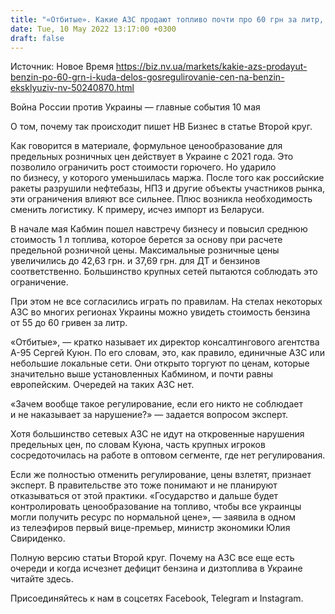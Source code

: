 ```yaml
---
title: "«Отбитые». Какие АЗС продают топливо почти про 60 грн за литр, и почему не работает госрегулирование цен"
date: Tue, 10 May 2022 13:17:00 +0300
draft: false
---
```

Источник: Новое Время https://biz.nv.ua/markets/kakie-azs-prodayut-benzin-po-60-grn-i-kuda-delos-gosregulirovanie-cen-na-benzin-eksklyuziv-nv-50240870.html


Война России против Украины — главные события 10 мая

О том, почему так происходит пишет НВ Бизнес в статье Второй круг.

Как говорится в материале, формульное ценообразование для предельных розничных цен действует в Украине с 2021 года. Это позволило ограничить рост стоимости горючего. Но ударило по бизнесу, у которого уменьшилась маржа. После того как российские ракеты разрушили нефтебазы, НПЗ и другие объекты участников рынка, эти ограничения влияют все сильнее. Плюс возникла необходимость сменить логистику. К примеру, исчез импорт из Беларуси.

В начале мая Кабмин пошел навстречу бизнесу и повысил среднюю стоимость 1 л топлива, которое берется за основу при расчете предельной розничной цены. Максимальные розничные цены увеличились до 42,63 грн. и 37,69 грн. для ДТ и бензинов соответственно. Большинство крупных сетей пытаются соблюдать это ограничение.

При этом не все согласились играть по правилам. На стелах некоторых АЗС во многих регионах Украины можно увидеть стоимость бензина от 55 до 60 гривен за литр.

«Отбитые», — кратко называет их директор консалтингового агентства А-95 Сергей Куюн. По его словам, это, как правило, единичные АЗС или небольшие локальные сети. Они открыто торгуют по ценам, которые значительно выше установленных Кабмином, и почти равны европейским. Очередей на таких АЗС нет.

«Зачем вообще такое регулирование, если его никто не соблюдает и не наказывает за нарушение?» — задается вопросом эксперт.

Хотя большинство сетевых АЗС не идут на откровенные нарушения предельных цен, по словам Куюна, часть крупных игроков сосредоточилась на работе в оптовом сегменте, где нет регулирования.

Если же полностью отменить регулирование, цены взлетят, признает эксперт. В правительстве это тоже понимают и не планируют отказываться от этой практики. «Государство и дальше будет контролировать ценообразование на топливо, чтобы все украинцы могли получить ресурс по нормальной цене», — заявила в одном из телеэфиров первый вице-премьер, министр экономики Юлия Свириденко.

Полную версию статьи Второй круг. Почему на АЗС все еще есть очереди и когда исчезнет дефицит бензина и дизтоплива в Украине читайте здесь.

Присоединяйтесь к нам в соцсетях Facebook, Telegram и Instagram.
